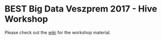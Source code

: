 # BEST Big Data Veszprem 2017 - Hive Workshop

Please check out the [wiki](https://github.com/dvoros/best17hive/wiki)
for the workshop material.
